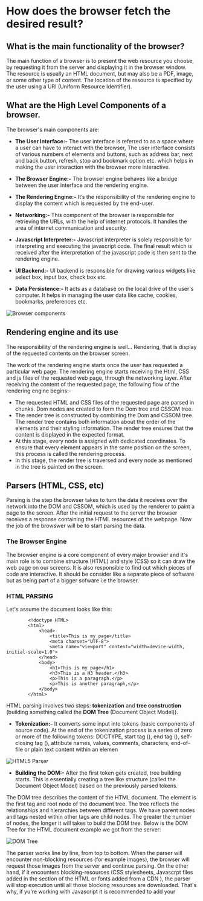 # How does the browser fetch the desired result?

## What is the main functionality of the browser?

The main function of a browser is to present the web resource you choose, by requesting it from the server and displaying it in the browser window. The resource is usually an HTML document, but may also be a PDF, image, or some other type of content. The location of the resource is specified by the user using a URI (Uniform Resource Identifier).

## What are the High Level Components of a browser.

The browser's main components are:

- **The User Interface:-** The user interface is referred to as a space where a user can have to interact with the browser, The user interface consists of various numbers of elements and buttons, such as address bar, next and back button, refresh, stop and bookmark option etc. which helps in making the user interaction with the browser more interactive.

- **The Browser Engine:-** The browser engine behaves like a bridge between the user interface and the rendering engine.

- **The Rendering Engine:-** It’s the responsibility of the rendering engine to display the content which is requested by the end-user.

- **Networking:-** This component of the browser is responsible for retrieving the URLs, with the help of internet protocols. It handles the area of internet communication and security.

- **Javascript Interpreter:-** Javascript interpreter is solely responsible for interpreting and executing the javascript code. The final result which is received after the interpretation of the javascript code is then sent to the rendering engine.

- **UI Backend:-** UI backend is responsible for drawing various widgets like select box, input box, check box etc.

- **Data Persistence:-** It acts as a database on the local drive of the user's computer. It helps in managing the user data like cache, cookies, bookmarks, preferences etc.


![Browser components](https://web-dev.imgix.net/image/T4FyVKpzu4WKF1kBNvXepbi08t52/PgPX6ZMyKSwF6kB8zIhB.png?auto=format&w=650)


## Rendering engine and its use

The responsibility of the rendering engine is well… Rendering, that is display of the requested contents on the browser screen.

The work of the rendering engine starts once the user has requested a particular web page. The rendering engine starts receiving the Html, CSS and js files of the requested web page, through the networking layer. After receiving the content of the requested page, the following flow of the rendering engine begins:-

- The requested HTML and CSS files of the requested page are parsed in chunks. Dom nodes are created to form the Dom tree and CSSOM tree.
- The render tree is constructed by combining the Dom and CSSOM tree. The render tree contains both information about the order of the elements and their styling information. The render tree ensures that the content is displayed in the expected format.
- At this stage, every node is assigned with dedicated coordinates. To ensure that every element appears in the same position on the screen, this process is called the rendering process.
- In this stage, the render tree is traversed and every node as mentioned in the tree is painted on the screen.


## Parsers (HTML, CSS, etc)

Parsing is the step the browser takes to turn the data it receives over the network into the DOM and CSSOM, which is used by the renderer to paint a page to the screen. After the initial request to the server the browser receives a response containing the HTML resources of the webpage. Now the job of the browswer will be to start parsing the data.

### The Browser Engine

The browser engine is a core component of every major browser and it's main role is to combine structure (HTML) and style (CSS) so it can draw the web page on our screens. It is also responsible to find out which pieces of code are interactive. It should be consider like a separate piece of software but as being part of a bigger sofware i.e the browser.

### HTML PARSING

Let's assume the document looks like this:


            <!doctype HTML>
            <html>
                <head>
                    <title>This is my page</title>
                    <meta charset="UTF-8">
                    <meta name="viewport" content="width=device-width, initial-scale=1.0">
                </head>
                <body>
                    <h1>This is my page</h1>
                    <h3>This is a H3 header.</h3>
                    <p>This is a paragraph.</p>
                    <p>This is another paragraph,</p>
                </body>
            </html>            

HTML parsing involves two steps: **tokenization** and **tree construction** (building something called the **DOM Tree** (Document Object Model)).

- **Tokenization:-** It converts some input into tokens (basic components of source code). At the end of the tokenization process is a series of zero or more of the following tokens: DOCTYPE, start tag (<tag>), end tag (</tag>), self-closing tag (<tag/>), attribute names, values, comments, characters, end-of-file or plain text content within an elemen

![HTML5 Parser](https://res.cloudinary.com/practicaldev/image/fetch/s--yy-6k1E1--/c_limit%2Cf_auto%2Cfl_progressive%2Cq_auto%2Cw_880/https://dev-to-uploads.s3.amazonaws.com/uploads/articles/oy2l781kaik9tq6xvs4d.png)

- **Building the DOM:-** After the first token gets created, tree building starts. This is essentially creating a tree like structure (called the Document Object Model) based on the previously parsed tokens.

The DOM tree describes the content of the HTML document. The <html> element is the first tag and root node of the document tree. The tree reflects the relationships and hierarchies between different tags. We have parent nodes and tags nested within other tags are child nodes. The greater the number of nodes, the longer it will takes to build the DOM tree. Below is the DOM Tree for the HTML document example we got from the server:

![DOM Tree](https://res.cloudinary.com/practicaldev/image/fetch/s--Pd1hP5tb--/c_limit%2Cf_auto%2Cfl_progressive%2Cq_auto%2Cw_880/https://dev-to-uploads.s3.amazonaws.com/uploads/articles/8qdomt3z4u21pex1hhbw.png)


The parser works line by line, from top to bottom. When the parser will encounter non-blocking resources (for example images), the browser will request those images from the server and continue parsing. On the other hand, if it encounters blocking-resources (CSS stylesheets, Javascrpt files added in the <head> section of the HTML or fonts added from a CDN ), the parser will stop execution until all those blocking resources are downloaded. That's why, if yu're working with Javascript it is recommended to add your <script> tags at the end of the HTML file, or if you want to keep them in the <head> tag, you should add to them the defer or async attribute (async allows for asynchronous as soon as the script is downloaded and defer allows execution only after the whole document has been parsed.).

![Complete process of DOM creation](https://res.cloudinary.com/practicaldev/image/fetch/s--AQryP0on--/c_limit%2Cf_auto%2Cfl_progressive%2Cq_auto%2Cw_880/https://dev-to-uploads.s3.amazonaws.com/uploads/articles/9h659kk44fxd4ke0soez.png)


### CSS PARSING

After the HTML has been parsed, it's time to parse the CSS (found in in external CSS files and in style elements) and build the CSSOM tree (CSS Object Model).

When the browser encounters a CSS stylesheet, be it external or embeded, it needs to parse the text into something it can use for styling the layouts. The data structure that the browser turns the CSS into is called the CSSOM. The DOM and the CSSOM follow similar concepts, in the sense that they are both trees, but they are different data structures. Just like building the DOM out of our HTML, building the CSSOM out of CSS is considered a render-blocking process.

- **Tokenization & building the CSSOM:-**Similar to HTML parsing, CSS parsing starts with tokenization. The CSS parser takes the bytes and converts them into characters, then tokens, then nodes and finally they are linked into the CSSOM. The browser does something called selector machting which means that each set of styles will be matched against all nodes (elements) on the page. 

![CSS Tokenizationa and CSSOM creation](https://res.cloudinary.com/practicaldev/image/fetch/s--pnop7Cu_--/c_limit%2Cf_auto%2Cfl_progressive%2Cq_auto%2Cw_880/https://dev-to-uploads.s3.amazonaws.com/uploads/articles/qyiwv33dqna9wai2p2wm.png)


The browser starts with the most general rule applicable to a node (e.g: if a node it's the child of the body element, then all body styles are inherited by that node) and then recursively refines the computed styles by applying more specific rules. This is why we say that the style rules are cascading.

Imagine we have the HTML and CSS below:

            body {
                font-size: 16px;
                color: white;
            } 

            h1 {
                font-size: 32px;
            }

            section {
                color: tomato;
            }

            section .mainTitle {
                margin-left: 5px
            }

            div {
                font-size: 20px;
            }

            div p {
                font-size:  8px;
                color: yellow;
            }


The CSSOM for this code would look something like this:


![CSS object model](https://res.cloudinary.com/practicaldev/image/fetch/s--dbDf1J0I--/c_limit%2Cf_auto%2Cfl_progressive%2Cq_auto%2Cw_880/https://dev-to-uploads.s3.amazonaws.com/uploads/articles/6udct34olw9ekkwqbxws.png)

Note that in the schema above, the nested elements have both inherited styles (from the parent - e.g: h1 inherits its color from the body and the section inherits its font-size from the body) and their own styles (which can overwrite rules inherited from the parent or not - e.g: p overwrites both the color and the font-size inherited from the div and mainTitle doesn't get its left margin from a parent node).

Since we can have multiple sources for our CSS and they can contain rules that apply to the same node, the browser must decide which rule will apply in the end. That's when specificity comes into play.
